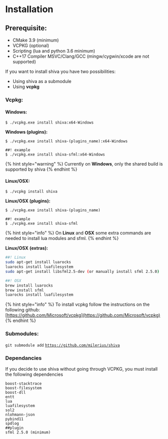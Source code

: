# Installation

## Prerequisite:

* CMake 3.9 \(minimum\)
* VCPKG \(optional\)
* Scripting \(lua and python 3.6 minimum\)
* C++17 Compiler MSVC/Clang/GCC \(mingw/cygwin/xcode are not supported\)

If you want to install shiva you have two possibilities:

* Using shiva as a submodule
* Using **vcpkg**

### Vcpkg:

#### Windows:

```text
$ ./vcpkg.exe install shiva:x64-Windows
```

**Windows \(plugins\):**

```text
$ ./vcpkg.exe install shiva-(plugins_name):x64-Windows

##! example
$ ./vcpkg.exe install shiva-sfml:x64-Windows
```

{% hint style="warning" %}
Currently on **Windows**, only the shared build is supported by shiva
{% endhint %}

#### Linux/OSX:

```text
$ ./vcpkg install shiva
```

**Linux/OSX \(plugins\):**

```text
$ ./vcpkg.exe install shiva-(plugins_name)

##! example
$ ./vcpkg.exe install shiva-sfml
```

{% hint style="info" %}
On **Linux** and **OSX** some extra commands are needed to install lua modules and sfml.
{% endhint %}

**Linux/OSX** **\(extras\):**

```bash
##! Linux
sudo apt-get install luarocks
luarocks install luafilesystem
sudo apt-get install libsfml2.5-dev (or manually install sfml 2.5.0)

##! OSX
brew install luarocks
brew install sfml
luarocks install luafilesystem
```

{% hint style="info" %}
To install vcpkg follow the instructions on the following github:  
[https://github.com/Microsoft/vcpkg](https://github.com/Microsoft/vcpkg)
{% endhint %}

### Submodules:

`git submodule add` [`https://github.com/milerius/shiva`](https://github.com/milerius/shiva)

### Dependancies

If you decide to use shiva without going through VCPKG, you must install the following dependencies

```text
boost-stacktrace
boost-filesystem
boost-dll
entt
lua
luafilesystem
sol2
nlohmann-json
pybind11
spdlog
##plugin
sfml 2.5.0 (minimum)
```

